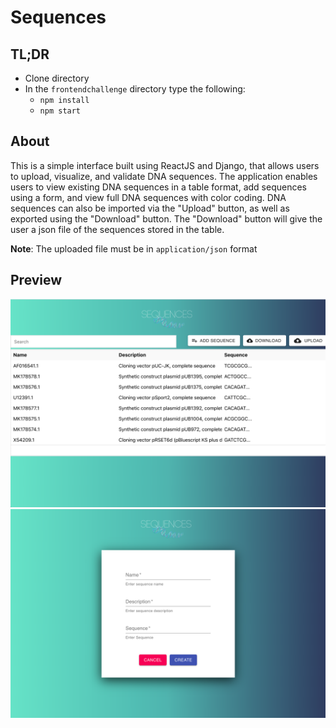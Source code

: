 # Sequences

## TL;DR

- Clone directory
- In the ```frontendchallenge``` directory type the following:
    - ```npm install```
    - ```npm start``` 

## About

This is a simple interface built using ReactJS and Django, that allows users to upload, visualize, and validate DNA sequences.  The application enables users to view existing DNA sequences in a table format, add sequences using a form, and view full DNA sequences with color coding.  DNA sequences can also be imported via the "Upload" button, as well as exported using the "Download" button.  The "Download" button will give the user a json file of the sequences stored in the table.  

**Note**: The uploaded file must be in ```application/json``` format

## Preview

![preview](sequencesview.png)
![preview](form.png)
